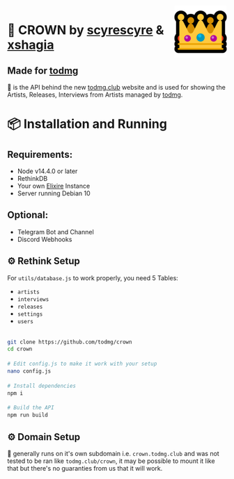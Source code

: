 <img src="./assets/images/crown.png" align="right">

# 👑 CROWN by [scyrescyre](https://twitter.com/scyrescyre) & [xshagia](https://twitter.com/xshagia)

## Made for [todmg]

👑 is the API behind the new [todmg.club][todmg] website and is used for showing the Artists, Releases, Interviews from Artists managed by [todmg].

# 📦 Installation and Running

## Requirements:

- Node v14.4.0 or later
- RethinkDB
- Your own [Elixire] Instance
- Server running Debian 10

## Optional:

- Telegram Bot and Channel
- Discord Webhooks

## ⚙ Rethink Setup

For `utils/database.js` to work properly, you need 5 Tables:

- `artists`
- `interviews`
- `releases`
- `settings`
- `users`

```bash

git clone https://github.com/todmg/crown
cd crown

# Edit config.js to make it work with your setup
nano config.js

# Install dependencies
npm i

# Build the API
npm run build
```

## ⚙ Domain Setup

👑 generally runs on it's own subdomain i.e. `crown.todmg.club` and was not tested to be ran like `todmg.club/crown`, it may be possible to mount it like that but there's no guaranties from us that it will work.

[todmg]: https://todmg.club
[elixire]: https://gitlab.com/elixire/elixire
